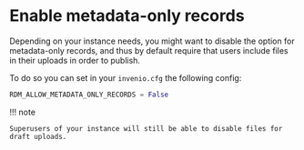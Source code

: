 # Enable metadata-only records

Depending on your instance needs, you might want to disable the option for metadata-only records, and thus by default require that users include files in their uploads in order to publish.

To do so you can set in your `invenio.cfg` the following config:

```python
RDM_ALLOW_METADATA_ONLY_RECORDS = False
```

!!! note

    Superusers of your instance will still be able to disable files for draft uploads.

